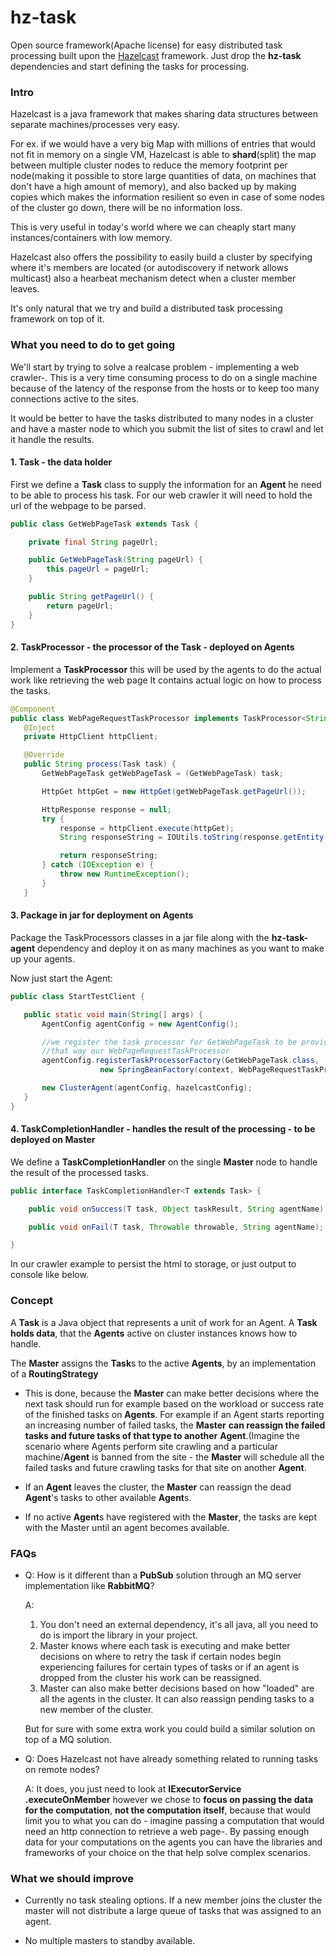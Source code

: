 hz-task
=======

Open source framework(Apache license) for easy distributed task processing built upon the [Hazelcast](https://github.com/hazelcast/hazelcast/) framework.
Just drop the **hz-task** dependencies and start defining the tasks for processing.

### Intro

Hazelcast is a java framework that makes sharing data structures between separate machines/processes very easy.
  
For ex. if we would have a very big Map with millions of entries that would not fit in memory on a single VM,
Hazelcast is able to **shard**(split) the map between multiple cluster nodes to reduce the memory footprint per node(making 
it possible to store large quantities of data, on machines that don't have a high amount of memory), and also backed 
up by making copies which makes the information resilient so even in case of some nodes of the cluster go down,
there will be no information loss. 

This is very useful in today's world where we can cheaply start many instances/containers with low memory.

Hazelcast also offers the possibility to easily build a cluster by specifying where it's members are located
(or autodiscovery if network allows multicast) also a hearbeat mechanism detect when a cluster member leaves.

It's only natural that we try and build a distributed task processing framework on top of it.

### What you need to do to get going

We'll start by trying to solve a realcase problem - implementing a web crawler-.
This is a very time consuming process to do on a single machine because of the latency of the response from the hosts 
or to keep too many connections active to the sites. 

It would be better to have the tasks distributed to many nodes in a cluster and have a master node to which
you submit the list of sites to crawl and let it handle the results.

#### 1. Task - the data holder  

First we define a **Task** class to supply the information for an **Agent** he need to be able to process his task. 
For our web crawler it will need to hold the url of the webpage to be parsed.
 
 ```java
 public class GetWebPageTask extends Task {

     private final String pageUrl;

     public GetWebPageTask(String pageUrl) {
         this.pageUrl = pageUrl;
     }

     public String getPageUrl() {
         return pageUrl;
     }
 }
 ```

#### 2. TaskProcessor - the processor of the Task - deployed on Agents
Implement a **TaskProcessor** this will be used by the agents to do the actual work like retrieving the web page
It contains actual logic on how to process the tasks.

 ```java
 @Component
 public class WebPageRequestTaskProcessor implements TaskProcessor<String> {
    @Inject
    private HttpClient httpClient;

    @Override
    public String process(Task task) {
        GetWebPageTask getWebPageTask = (GetWebPageTask) task;

        HttpGet httpGet = new HttpGet(getWebPageTask.getPageUrl());

        HttpResponse response = null;
        try {
            response = httpClient.execute(httpGet);
            String responseString = IOUtils.toString(response.getEntity().getContent());

            return responseString;
        } catch (IOException e) {
            throw new RuntimeException();
        }
    }
 ```
 

#### 3. Package in jar for deployment on Agents 
Package the TaskProcessors classes in a jar file along with the **hz-task-agent** dependency and deploy it on as many machines as you want to make up your agents.
 
 Now just start the Agent:
 
 ```java
 public class StartTestClient {

    public static void main(String[] args) {
        AgentConfig agentConfig = new AgentConfig();

        //we register the task processor for GetWebPageTask to be provided through Spring
        //that way our WebPageRequestTaskProcessor         
        agentConfig.registerTaskProcessorFactory(GetWebPageTask.class,
                     new SpringBeanFactory(context, WebPageRequestTaskProcessor));

        new ClusterAgent(agentConfig, hazelcastConfig);
    }
 }
```
 
#### 4. TaskCompletionHandler - handles the result of the processing - to be deployed on Master
We define a **TaskCompletionHandler** on the single **Master** node to handle the result of the processed tasks.

```java
public interface TaskCompletionHandler<T extends Task> {

    public void onSuccess(T task, Object taskResult, String agentName);

    public void onFail(T task, Throwable throwable, String agentName);

}
```

In our crawler example to persist the html to storage, or just output to console like below.


### Concept

A **Task** is a Java object that represents a unit of work for an Agent. 
A **Task holds data**, that the **Agents** active on cluster instances knows how to handle.   

The **Master** assigns the **Task**s to the active **Agents**, by an implementation of a **RoutingStrategy**
   - This is done, because the **Master** can make better decisions where the next task should run for example based on the workload or success rate of the finished tasks on **Agents**. 
   For example if an Agent starts reporting an increasing number of failed tasks, the **Master** **can reassign the failed tasks and future tasks of that type to another** **Agent**.(Imagine the scenario where Agents perform site crawling and a particular machine/**Agent** is banned from the site - the **Master** will schedule all the failed tasks and future crawling tasks for that site on another **Agent**.  

   - If an **Agent** leaves the cluster, the **Master** can reassign the dead **Agent**'s tasks to other available **Agent**s. 
   - If no active **Agent**s have registered with the **Master**, the tasks are kept with the Master until an agent becomes available. 

### FAQs
 
   - Q: How is it different than a **PubSub** solution through an MQ server implementation like **RabbitMQ**?

     A: 
      1. You don't need an external dependency, it's all java, all you need to do is import the library in your project.
      2. Master knows where each task is executing and make better decisions on where to retry the task if certain nodes begin experiencing failures for certain types of tasks or if an agent is dropped from the cluster his work can be reassigned.
      3. Master can also make better decisions based on how "loaded" are all the agents in the cluster. It can also reassign pending tasks to a new member of the cluster.
      
      But for sure with some extra work you could build a similar solution on top of a MQ solution. 

   - Q: Does Hazelcast not have already something related to running tasks on remote nodes?
   
     A: It does, you just need to look at **IExecutorService .executeOnMember** however we chose to **focus on passing the data for the computation**, **not the computation itself**, because that would limit you to what you can do - imagine passing a computation that would need an http connection to retrieve a web page-. 
     By passing enough data for your computations on the agents you can have the libraries and frameworks of your choice on the that help solve complex scenarios.


### What we should improve

   - Currently no task stealing options. If a new member joins the cluster the master will not distribute a large queue
of tasks that was assigned to an agent. 

   - No multiple masters to standby available.